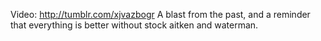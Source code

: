 Video: http://tumblr.com/xjvazbogr A blast from the past, and a reminder that everything is better without stock aitken and waterman.